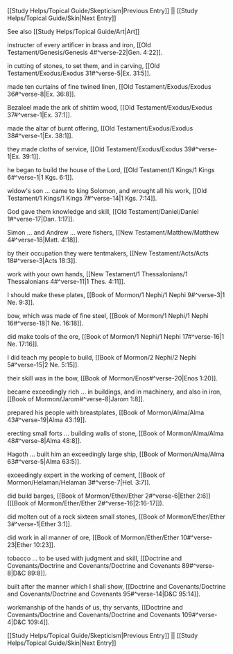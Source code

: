[[Study Helps/Topical Guide/Skepticism|Previous Entry]]  ||  [[Study Helps/Topical Guide/Skin|Next Entry]]

 See also [[Study Helps/Topical Guide/Art|Art]]

 instructer of every artificer in brass and iron, [[Old Testament/Genesis/Genesis 4#^verse-22|Gen. 4:22]].

 in cutting of stones, to set them, and in carving, [[Old Testament/Exodus/Exodus 31#^verse-5|Ex. 31:5]].

 made ten curtains of fine twined linen, [[Old Testament/Exodus/Exodus 36#^verse-8|Ex. 36:8]].

 Bezaleel made the ark of shittim wood, [[Old Testament/Exodus/Exodus 37#^verse-1|Ex. 37:1]].

 made the altar of burnt offering, [[Old Testament/Exodus/Exodus 38#^verse-1|Ex. 38:1]].

 they made cloths of service, [[Old Testament/Exodus/Exodus 39#^verse-1|Ex. 39:1]].

 he began to build the house of the Lord, [[Old Testament/1 Kings/1 Kings 6#^verse-1|1 Kgs. 6:1]].

 widow's son ... came to king Solomon, and wrought all his work, [[Old Testament/1 Kings/1 Kings 7#^verse-14|1 Kgs. 7:14]].

 God gave them knowledge and skill, [[Old Testament/Daniel/Daniel 1#^verse-17|Dan. 1:17]].

 Simon ... and Andrew ... were fishers, [[New Testament/Matthew/Matthew 4#^verse-18|Matt. 4:18]].

 by their occupation they were tentmakers, [[New Testament/Acts/Acts 18#^verse-3|Acts 18:3]].

 work with your own hands, [[New Testament/1 Thessalonians/1 Thessalonians 4#^verse-11|1 Thes. 4:11]].

 I should make these plates, [[Book of Mormon/1 Nephi/1 Nephi 9#^verse-3|1 Ne. 9:3]].

 bow, which was made of fine steel, [[Book of Mormon/1 Nephi/1 Nephi 16#^verse-18|1 Ne. 16:18]].

 did make tools of the ore, [[Book of Mormon/1 Nephi/1 Nephi 17#^verse-16|1 Ne. 17:16]].

 I did teach my people to build, [[Book of Mormon/2 Nephi/2 Nephi 5#^verse-15|2 Ne. 5:15]].

 their skill was in the bow, [[Book of Mormon/Enos#^verse-20|Enos 1:20]].

 became exceedingly rich ... in buildings, and in machinery, and also in iron, [[Book of Mormon/Jarom#^verse-8|Jarom 1:8]].

 prepared his people with breastplates, [[Book of Mormon/Alma/Alma 43#^verse-19|Alma 43:19]].

 erecting small forts ... building walls of stone, [[Book of Mormon/Alma/Alma 48#^verse-8|Alma 48:8]].

 Hagoth ... built him an exceedingly large ship, [[Book of Mormon/Alma/Alma 63#^verse-5|Alma 63:5]].

 exceedingly expert in the working of cement, [[Book of Mormon/Helaman/Helaman 3#^verse-7|Hel. 3:7]].

 did build barges, [[Book of Mormon/Ether/Ether 2#^verse-6|Ether 2:6]] ([[Book of Mormon/Ether/Ether 2#^verse-16|2:16-17]]).

 did molten out of a rock sixteen small stones, [[Book of Mormon/Ether/Ether 3#^verse-1|Ether 3:1]].

 did work in all manner of ore, [[Book of Mormon/Ether/Ether 10#^verse-23|Ether 10:23]].

 tobacco ... to be used with judgment and skill, [[Doctrine and Covenants/Doctrine and Covenants/Doctrine and Covenants 89#^verse-8|D&C 89:8]].

 built after the manner which I shall show, [[Doctrine and Covenants/Doctrine and Covenants/Doctrine and Covenants 95#^verse-14|D&C 95:14]].

 workmanship of the hands of us, thy servants, [[Doctrine and Covenants/Doctrine and Covenants/Doctrine and Covenants 109#^verse-4|D&C 109:4]].

[[Study Helps/Topical Guide/Skepticism|Previous Entry]]  ||  [[Study Helps/Topical Guide/Skin|Next Entry]]